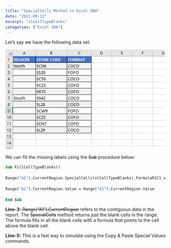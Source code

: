 ```yaml
---
title: "SpecialCells Method in Excel VBA"
date: "2021-09-12"
excerpt: "xlCellTypeBlanks"
categories: ["Excel VBA"]
---
```


Let’s say we have the following data set:

![Data Set](../images/cellTypeBlanks/dataSet.png)

We can fill the missing labels using the ~~Sub~~ procedure below:

```vb {numberLines}
Sub FillCellTypeBlanks()

Range("A1").CurrentRegion.SpecialCells(xlCellTypeBlanks).FormulaR1C1 = "=R[-1]C"

Range("A1").CurrentRegion.Value = Range("A1").CurrentRegion.Value

End Sub
```

**Line-3:** ~~Range(“A1”).CurrentRegion~~ refers to the contiguous data in the report. The ~~SpecialCells~~ method returns just the blank cells in the range. The formula fills in all the blank cells with a formula that points to the cell above the blank cell.

**Line-5:** This is a fast way to simulate using the Copy & Paste Special Values commands.
